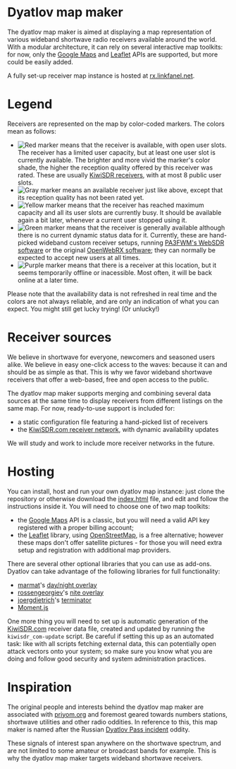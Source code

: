 Dyatlov map maker
=================

The dyatlov map maker is aimed at displaying a map representation of various wideband shortwave radio receivers available around the world. With a modular architecture, it can rely on several interactive map toolkits: for now, only the [Google Maps](https://developers.google.com/maps/documentation/javascript/tutorial) and [Leaflet](https://leafletjs.com/) APIs are supported, but more could be easily added.

A fully set-up receiver map instance is hosted at [rx.linkfanel.net](http://rx.linkfanel.net/).

Legend
======

Receivers are represented on the map by color-coded markers. The colors mean as follows:

* ![Red marker](https://chart.apis.google.com/chart?chst=d_map_pin_letter&chld=%E2%80%A2%7CFD7567) means that the receiver is available, with open user slots. The receiver has a limited user capacity, but at least one user slot is currently available. The brighter and more vivid the marker's color shade, the higher the reception quality offered by this receiver was rated. These are usually [KiwiSDR receivers](http://kiwisdr.com/), with at most 8 public user slots.
* ![Gray marker](https://chart.apis.google.com/chart?chst=d_map_pin_letter&chld=%E2%80%A2%7C807567) means an available receiver just like above, except that its reception quality has not been rated yet.
* ![Yellow marker](https://chart.apis.google.com/chart?chst=d_map_pin_letter&chld=%E2%80%A2%7CFFFF6E) means that the receiver has reached maximum capacity and all its user slots are currently busy. It should be available again a bit later, whenever a current user stopped using it.
* ![Green marker](https://chart.apis.google.com/chart?chst=d_map_pin_letter&chld=%E2%80%A2%7C00E74C) means that the receiver is generally available although there is no current dynamic status data for it. Currently, these are hand-picked wideband custom receiver setups, running [PA3FWM's WebSDR software](http://websdr.org/) or the original [OpenWebRX software](http://sdr.hu/openwebrx); they can normally be expected to accept new users at all times.
* ![Purple marker](https://chart.apis.google.com/chart?chst=d_map_pin_letter&chld=%E2%80%A2%7C9067FD) means that there is a receiver at this location, but it seems temporarily offline or inacessible. Most often, it will be back online at a later time.

Please note that the availability data is not refreshed in real time and the colors are not always reliable, and are only an indication of what you can expect. You might still get lucky trying! (Or unlucky!)

Receiver sources
================

We believe in shortwave for everyone, newcomers and seasoned users alike. We believe in easy one-click access to the waves: because it can and should be as simple as that. This is why we favor wideband shortwave receivers that offer a web-based, free and open access to the public.

The dyatlov map maker supports merging and combining several data sources at the same time to display receivers from different listings on the same map. For now, ready-to-use support is included for:

* a static configuration file featuring a hand-picked list of receivers
* the [KiwiSDR.com receiver network](http://kiwisdr.com/public/), with dynamic availability updates

We will study and work to include more receiver networks in the future.

Hosting
=======

You can install, host and run your own dyatlov map instance: just clone the repository or otherwise download the [index.html](index.html) file, and edit and follow the instructions inside it. You will need to choose one of two map toolkits:

* the [Google Maps](https://developers.google.com/maps/documentation/javascript/tutorial) API is a classic, but you will need a valid API key registered with a proper billing account;
* the [Leaflet](https://leafletjs.com/) library, using [OpenStreetMap](https://www.openstreetmap.org/), is a free alternative; however these maps don't offer satellite pictures - for those you will need extra setup and registration with additional map providers.

There are several other optional libraries that you can use as add-ons. Dyatlov can take advantage of the following libraries for full functionality:

* [marmat](https://github.com/marmat)'s [day/night overlay](https://github.com/marmat/google-maps-api-addons)
* [rossengeorgiev](https://github.com/rossengeorgiev)'s [nite overlay](https://github.com/rossengeorgiev/nite-overlay)
* [joergdietrich](https://github.com/joergdietrich)'s [terminator](https://github.com/joergdietrich/Leaflet.Terminator)
* [Moment.js](https://momentjs.com/)

One more thing you will need to set up is automatic generation of the [KiwiSDR.com](http://kiwisdr.com/public/) receiver data file, created and updated by running the `kiwisdr_com-update` script. Be careful if setting this up as an automated task: like with all scripts fetching external data, this can potentially open attack vectors onto your system; so make sure you know what you are doing and follow good security and system administration practices.

Inspiration
===========

The original people and interests behind the dyatlov map maker are associated with [priyom.org](http://priyom.org/) and foremost geared towards numbers stations, shortwave utilities and other radio oddities. In reference to this, this map maker is named after the Russian [Dyatlov Pass incident](https://en.wikipedia.org/wiki/Dyatlov_Pass_incident) oddity.

These signals of interest span anywhere on the shortwave spectrum, and are not limited to some amateur or broadcast bands for example. This is why the dyatlov map maker targets wideband shortwave receivers.
